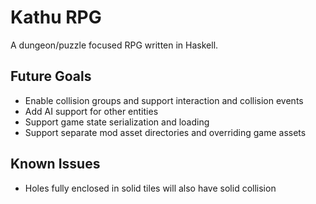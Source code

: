 # Kathu RPG

A dungeon/puzzle focused RPG written in Haskell.

## Future Goals

* Enable collision groups and support interaction and collision events
* Add AI support for other entities
* Support game state serialization and loading
* Support separate mod asset directories and overriding game assets

## Known Issues

* Holes fully enclosed in solid tiles will also have solid collision
